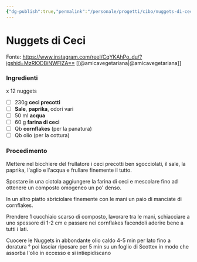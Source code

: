 ```yaml
---
{"dg-publish":true,"permalink":"/personale/progetti/cibo/nuggets-di-ceci/"}
---
```


# Nuggets di Ceci
Fonte: https://www.instagram.com/reel/CqYKAhPo_du/?igshid=MzRlODBiNWFlZA==
[[@amicavegetariana\|@amicavegetariana]]

### Ingredienti
x 12 nuggets

- [ ] 230g **ceci precotti**
- [ ] **Sale**, **paprika**, odori vari
- [ ] 50 ml **acqua**
- [ ] 60 g **farina di ceci**
- [ ] Qb **cornflakes** (per la panatura)
- [ ] Qb olio (per la cottura)

### Procedimento

Mettere nel bicchiere del frullatore i ceci precotti ben sgocciolati, il sale, la paprika, l'aglio e l'acqua e frullare
finemente il tutto.

Spostare in una ciotola aggiungere la farina di ceci e mescolare fino ad ottenere un composto omogeneo un po' denso.

In un altro piatto sbriciolare finemente con le mani un paio di manciate di cornflakes.

Prendere 1 cucchiaio scarso di composto, lavorare tra le mani, schiacciare a uno spessore di 1-2 cm e passare nei cornflakes facendoli aderire bene a tutti i lati.

Cuocere le Nuggets in abbondante olio caldo 4-5 min per lato fino a doratura ° poi lasciar riposare per 5 min su un foglio di Scottex in modo che assorba l'olio in eccesso e si intiepidiscano